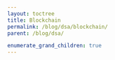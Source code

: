 ```yaml
---
layout: toctree
title: Blockchain
permalink: /blog/dsa/blockchain/
parent: /blog/dsa/

enumerate_grand_children: true
---
```

